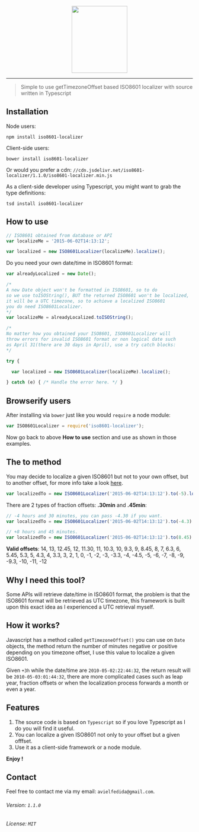 <p align="center">
	<img height="181" width="150" src="http://i.imgur.com/070F7jH.png">
</p>

---

> Simple to use getTimezoneOffset based ISO8601 localizer with source written in Typescript

## Installation

Node users:
```
npm install iso8601-localizer
```
Client-side users:
```
bower install iso8601-localizer
```

Or would you prefer a cdn: `//cdn.jsdelivr.net/iso8601-localizer/1.1.0/iso8601-localizer.min.js`

As a client-side developer using Typescript, you might want to grab the type definitions:

```
tsd install iso8601-localizer
```

## How to use

```javascript
// ISO8601 obtained from database or API
var localizeMe = '2015-06-02T14:13:12';

var localized = new ISO8601Localizer(localizeMe).localize();
```

Do you need your own date/time in ISO8601 format:

```javascript
var alreadyLocalized = new Date();

/*
A new Date object won't be formatted in ISO8601, so to do
so we use toISOString(), BUT the returned ISO8601 won't be localized,
it will be a UTC timezone, so to achieve a localized ISO8601
you do need ISO8601Localizer.
*/
var localizeMe = alreadyLocalized.toISOString();

/*
No matter how you obtained your ISO8601, ISO8601Localizer will
throw errors for invalid ISO8601 format or non logical date such
as April 31(there are 30 days in April), use a try catch blocks:
*/

try {

  var localized = new ISO8601Localizer(localizeMe).localize();

} catch (e) { /* Handle the error here. */ }
```

## Browserify users

After installing via `bower` just like you would `require` a node module:
```javascript
var ISO8601Localizer = require('iso8601-localizer');
```

Now go back to above **How to use** section and use as shown in those examples.

## The to method

You may decide to localize a given ISO8601 but not to your own offset,
but to another offset, for more info take a look [here](https://www.wikiwand.com/en/List_of_UTC_time_offsets).

```javascript
var localizedTo = new ISO8601Localizer('2015-06-02T14:13:12').to(-5).localize();
```

There are 2 types of fraction offsets: **.30min** and **.45min**:

```javascript
// -4 hours and 30 minutes, you can pass -4.30 if you want.
var localizedTo = new ISO8601Localizer('2015-06-02T14:13:12').to(-4.3).localize();

// +8 hours and 45 minutes.
var localizedTo = new ISO8601Localizer('2015-06-02T14:13:12').to(8.45).localize();
```

**Valid offsets**: 14, 13, 12.45, 12, 11.30, 11, 10.3, 10, 9.3, 9, 8.45, 8, 7, 6.3, 6, 5.45, 5.3, 5, 4.3, 4, 3.3, 3, 2, 1, 0, -1, -2, -3, -3.3, -4, -4.5, -5, -6, -7, -8, -9, -9.3, -10, -11, -12

## Why I need this tool?

Some APIs will retrieve date/time in ISO8601 format, the problem is that the ISO8601 format will be
retrieved as UTC timezone, this framework is built upon this exact idea as I experienced a UTC retrieval myself.

## How it works?

Javascript has a method called `getTimezoneOffset()` you can use on `Date` objects, the method return the number of minutes negative or positive depending on you timezone offset, I use this value to localize a given ISO8601.

Given `+3h` while the date/time are `2010-05-02:22:44:32`, the return result will be `2010-05-03:01:44:32`, there are more complicated cases such as leap year, fraction offsets or when the localization process forwards a month or even a year.

## Features

1. The source code is based on `Typescript` so if you love Typescript as I do you will find it useful.
2. You can localize a given ISO8601 not only to your offset but a given offfset.
3. Use it as a client-side framework or a node module.

**Enjoy !**

## Contact

Feel free to contact me via my email: `avielfedida@gmail.com`.

###### Version: `1.1.0`

###### License: `MIT`
